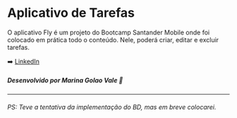 # Aplicativo de Tarefas

O aplicativo Fly é um projeto do Bootcamp Santander Mobile onde foi colocado em prática todo o conteúdo.
Nele, poderá criar, editar e excluir tarefas.

➡️ [LinkedIn](https://www.linkedin.com/in/marinagvale "LinkedIn")
##### Desenvolvido por Marina Golao Vale 💙

--- 

###### PS: Teve a tentativa da implementação do BD, mas em breve colocarei.
